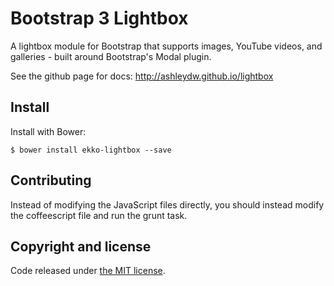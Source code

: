 Bootstrap 3 Lightbox
========

A lightbox module for Bootstrap that supports images, YouTube videos, and galleries - built around Bootstrap's Modal plugin.

See the github page for docs: http://ashleydw.github.io/lightbox

## Install

Install with Bower:

```
$ bower install ekko-lightbox --save
```

Contributing
----
Instead of modifying the JavaScript files directly, you should instead modify the coffeescript file and run the grunt task.

Copyright and license
----

Code released under [the MIT license](https://github.com/ashleydw/lightbox/blob/master/LICENSE).